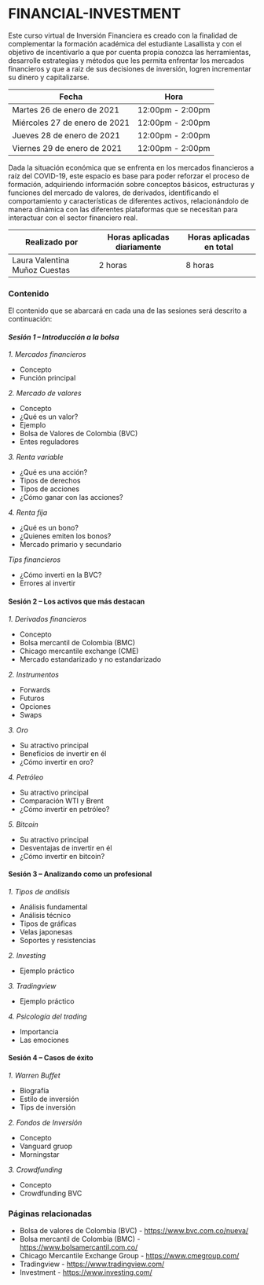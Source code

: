 # FINANCIAL-INVESTMENT

Este curso virtual de Inversión Financiera es creado con la finalidad de complementar la formación académica del estudiante Lasallista y con el objetivo de incentivarlo a que por cuenta propia conozca las herramientas, desarrolle estrategias y métodos que les permita enfrentar los mercados financieros y que a raíz de sus decisiones de inversión, logren incrementar su dinero y capitalizarse.

| Fecha | Hora |
| --- | --- |
| Martes 26 de enero de 2021 | 12:00pm - 2:00pm |
| Miércoles 27 de enero de 2021 | 12:00pm - 2:00pm |
| Jueves 28 de enero de 2021 | 12:00pm - 2:00pm |
| Viernes 29 de enero de 2021 | 12:00pm - 2:00pm |

Dada la situación económica que se enfrenta en los mercados financieros a raíz del COVID-19, este espacio es base para poder reforzar el proceso de formación, adquiriendo información sobre conceptos básicos, estructuras y funciones del mercado de valores, de derivados, identificando el comportamiento y características de diferentes activos, relacionándolo de manera dinámica con las diferentes plataformas que se necesitan para interactuar con el sector financiero real.

| Realizado por | Horas aplicadas diariamente | Horas aplicadas en total |
| --- | --- | --- |
|Laura Valentina Muñoz Cuestas | 2 horas | 8 horas |

### Contenido

El contenido que se abarcará en cada una de las sesiones será descrito a continuación:

#### *Sesión 1 – Introducción a la bolsa*

*1. Mercados financieros*

- Concepto
- Función principal

*2. Mercado de valores*

- Concepto
- ¿Qué es un valor?
- Ejemplo
- Bolsa de Valores de Colombia (BVC)
- Entes reguladores

*3. Renta variable*

- ¿Qué es una acción?
- Tipos de derechos
- Tipos de acciones
- ¿Cómo ganar con las acciones?

*4. Renta fija*

- ¿Qué es un bono?
- ¿Quienes emiten los bonos?
- Mercado primario y secundario

*Tips financieros*

- ¿Cómo inverti en la BVC?
- Errores al invertir

#### Sesión 2 – Los activos que más destacan

*1. Derivados financieros*

- Concepto
- Bolsa mercantil de Colombia (BMC)
- Chicago mercantile exchange (CME)
- Mercado estandarizado y no estandarizado

*2. Instrumentos*

- Forwards
- Futuros
- Opciones
- Swaps

*3. Oro*

- Su atractivo principal
- Beneficios de invertir en él
- ¿Cómo invertir en oro?

*4. Petróleo*

- Su atractivo principal
- Comparación WTI y Brent
- ¿Cómo invertir en petróleo?

*5. Bitcoin*

- Su atractivo principal
- Desventajas de invertir en él
- ¿Cómo invertir en bitcoin?

#### Sesión 3 – Analizando como un profesional

*1. Tipos de análisis*

- Análisis fundamental
- Análisis técnico
- Tipos de gráficas
- Velas japonesas
- Soportes y resistencias

*2. Investing*

- Ejemplo práctico 

*3. Tradingview*

- Ejemplo práctico

*4. Psicología del trading*

- Importancia
- Las emociones

#### Sesión 4 – Casos de éxito

*1. Warren Buffet*

- Biografía
- Estilo de inversión
- Tips de inversión

*2. Fondos de Inversión*

- Concepto
- Vanguard gruop
- Morningstar

*3. Crowdfunding*

- Concepto
- Crowdfunding BVC

### Páginas relacionadas

- Bolsa de valores de Colombia (BVC) - https://www.bvc.com.co/nueva/
- Bolsa mercantil de Colombia (BMC) - https://www.bolsamercantil.com.co/
- Chicago Mercantile Exchange Group - https://www.cmegroup.com/
- Tradingview - https://www.tradingview.com/
- Investment - https://www.investing.com/
